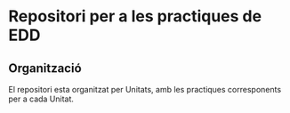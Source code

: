 # Repositori per a les practiques de EDD

## Organització
El repositori esta organitzat per Unitats, amb les practiques corresponents per a cada Unitat.